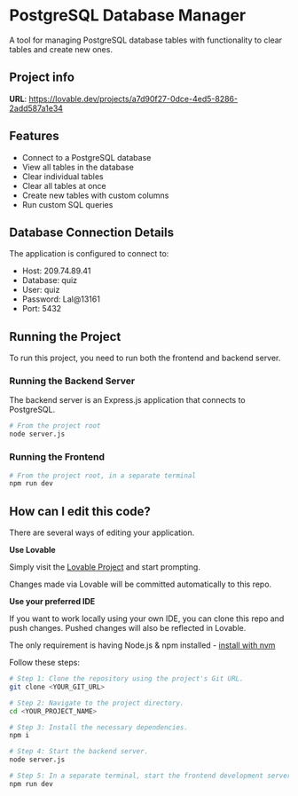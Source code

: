
# PostgreSQL Database Manager

A tool for managing PostgreSQL database tables with functionality to clear tables and create new ones.

## Project info

**URL**: https://lovable.dev/projects/a7d90f27-0dce-4ed5-8286-2add587a1e34

## Features

- Connect to a PostgreSQL database
- View all tables in the database
- Clear individual tables
- Clear all tables at once
- Create new tables with custom columns
- Run custom SQL queries

## Database Connection Details

The application is configured to connect to:
- Host: 209.74.89.41
- Database: quiz
- User: quiz
- Password: Lal@13161
- Port: 5432

## Running the Project

To run this project, you need to run both the frontend and backend server.

### Running the Backend Server

The backend server is an Express.js application that connects to PostgreSQL.

```sh
# From the project root
node server.js
```

### Running the Frontend

```sh
# From the project root, in a separate terminal
npm run dev
```

## How can I edit this code?

There are several ways of editing your application.

**Use Lovable**

Simply visit the [Lovable Project](https://lovable.dev/projects/a7d90f27-0dce-4ed5-8286-2add587a1e34) and start prompting.

Changes made via Lovable will be committed automatically to this repo.

**Use your preferred IDE**

If you want to work locally using your own IDE, you can clone this repo and push changes. Pushed changes will also be reflected in Lovable.

The only requirement is having Node.js & npm installed - [install with nvm](https://github.com/nvm-sh/nvm#installing-and-updating)

Follow these steps:

```sh
# Step 1: Clone the repository using the project's Git URL.
git clone <YOUR_GIT_URL>

# Step 2: Navigate to the project directory.
cd <YOUR_PROJECT_NAME>

# Step 3: Install the necessary dependencies.
npm i

# Step 4: Start the backend server.
node server.js

# Step 5: In a separate terminal, start the frontend development server.
npm run dev
```
